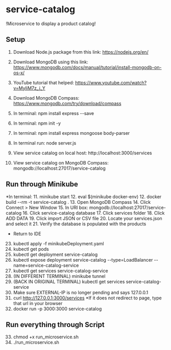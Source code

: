 # service-catalog

!Microservice to display a product catalog!

## Setup
1. Download Node.js package from this link: https://nodejs.org/en/
2. Download MongoDB using this link: https://www.mongodb.com/docs/manual/tutorial/install-mongodb-on-os-x/
3. YouTube tutorial that helped: https://www.youtube.com/watch?v=MyIiM7z_j_Y
4. Download MongoDB Compass: https://www.mongodb.com/try/download/compass
5. In terminal: npm install express --save
6. In terminal: npm init -y
7. In terminal: npm install express mongoose body-parser
8. In terminal run: node server.js

9. View service catalog on local host: http://localhost:3000/services
10. View service catalog on MongoDB Compass: mongodb://localhost:27017/service-catalog


## Run through Minikube
*In terminal: 
11. minikube start
12. eval $(minikube docker-env)
12. docker build --rm -t service-catalog .
13. Open MongoDB Compass
14. Click Connect > New Window
15. In URI box: mongodb://localhost:27017/service-catalog
16. Click service-catalog database
17. Click services folder
18. Click ADD DATA 
19. Click import JSON or CSV file
20. Locate your services.json and select it
21. Verify the database is populated with the products
* Return to IDE
23. kubectl apply -f minikubeDeployment.yaml
24. kubectl get pods
25. kubectl get deployment service-catalog
26. kubectl expose deployment service-catalog --type=LoadBalancer --name=service-catalog-service 
27. kubectl get services service-catalog-service
28. (IN DIFFERENT TERMINAL) minikube tunnel
29. (BACK IN ORIGINAL TERMINAL) kubectl get services service-catalog-service
30. Make sure EXTERNAL-IP is no longer pending and says 127.0.0.1
31. curl http://127.0.0.1:3000/services
*If it does not redirect to page, type that url in your browser
32. docker run -p 3000:3000 service-catalog

## Run everything through Script
33. chmod +x run_microservice.sh
34. ./run_microservice.sh
